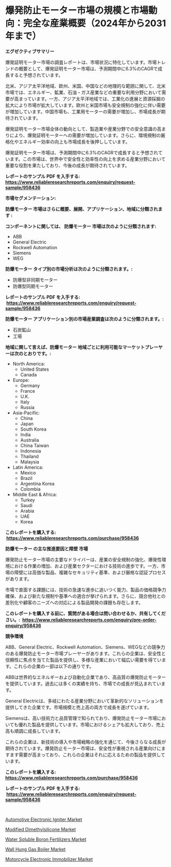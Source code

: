 <p><h1>爆発防止モーター市場の規模と市場動向：完全な産業概要（2024年から2031年まで）</h1></p><p><strong>エグゼクティブサマリー</strong></p>
<p><p>爆発証明モーター市場の調査レポートは、市場状況に特化しています。市場トレンドの概要として、爆発証明モーター市場は、予測期間中に6.3%のCAGRで成長すると予想されています。</p><p>北米、アジア太平洋地域、欧州、米国、中国などの地理的な範囲に関して、北米市場では、エネルギー、鉱業、石油・ガス産業などの重要な利用分野において需要が高まっています。一方、アジア太平洋地域では、工業化の進展と資源採掘の拡大により市場が拡大しています。欧州と米国市場も安全規制の強化に伴い需要が増加しています。中国市場も、工業用モーターの需要が増加し、市場成長が期待されています。</p><p>爆発証明モーター市場全体の動向として、製造業や産業分野での安全意識の高まりにより、爆発証明モーターへの需要が増加しています。さらに、環境規制の厳格化やエネルギー効率の向上も市場成長を後押ししています。</p><p>爆発証明モーター市場は、予測期間中に6.3%のCAGRで成長すると予想されています。この市場は、世界中で安全性と効率性の向上を求める産業分野において重要な役割を果たしており、今後の成長が期待されています。</p></p>
<p><strong>レポートのサンプル PDF を入手する: <a href="https://www.reliableresearchreports.com/enquiry/request-sample/958436">https://www.reliableresearchreports.com/enquiry/request-sample/958436</a></strong></p>
<p><strong>市場セグメンテーション:</strong></p>
<p><strong> 防爆モーター 市場はさらに概要、展開、アプリケーション、地域に分類されます :</strong></p>
<p><strong>コンポーネントに関しては、 防爆モーター 市場は次のように分類されます: &nbsp;</strong></p>
<p><ul><li>ABB</li><li>General Electric</li><li>Rockwell Automation</li><li>Siemens</li><li>WEG</li></ul></p>
<p><strong> 防爆モーター タイプ別の市場分析は次のように分類されます。:</strong></p>
<p><ul><li>防爆型非同期モーター</li><li>防爆型同期モーター</li></ul></p>
<p><strong>レポートのサンプル PDF を入手する: &nbsp;<a href="https://www.reliableresearchreports.com/enquiry/request-sample/958436">https://www.reliableresearchreports.com/enquiry/request-sample/958436</a></strong></p>
<p><strong> 防爆モーター アプリケーション別の市場産業調査は次のように分類されます。:</strong></p>
<p><ul><li>石炭鉱山</li><li>工場</li></ul></p>
<p><strong>地域に関して言えば、防爆モーター 地域ごとに利用可能なマーケットプレーヤーは次のとおりです。:</strong></p>
<p><ul>
    <li>
        North America:
        <ul>
            <li>United States</li>
            <li>Canada</li>
        </ul>
    </li>
    <li>
        Europe:
        <ul>
            <li>Germany</li>
            <li>France</li>
            <li>U.K.</li>
            <li>Italy</li>
            <li>Russia</li>
        </ul>
    </li>
    <li>
        Asia-Pacific:
        <ul>
            <li>China</li>
            <li>Japan</li>
            <li>South Korea</li>
            <li>India</li>
            <li>Australia</li>
            <li>China Taiwan</li>
            <li>Indonesia</li>
            <li>Thailand</li>
            <li>Malaysia</li>
        </ul>
    </li>
    <li>
        Latin America:
        <ul>
            <li>Mexico</li>
            <li>Brazil</li>
            <li>Argentina Korea</li>
            <li>Colombia</li>
        </ul>
    </li>
    <li>
        Middle East & Africa:
        <ul>
            <li>Turkey</li>
            <li>Saudi</li>
            <li>Arabia</li>
            <li>UAE</li>
            <li>Korea</li>
        </ul>
    </li>
    </ul></p>
<p><strong>このレポートを購入する: &nbsp;<a href="https://www.reliableresearchreports.com/purchase/958436">https://www.reliableresearchreports.com/purchase/958436</a></strong></p>
<p><strong>防爆モーター の主な推進要因と障壁 市場</strong></p>
<p><p>爆発防止モーター市場の主要なドライバーは、産業の安全規制の強化、爆発性環境における作業の増加、および産業セクターにおける技術の進歩です。一方、市場の障壁には高価な製品、複雑なセキュリティ基準、および厳格な認証プロセスがあります。</p><p>市場で直面する課題には、技術の急速な進歩に追いつく能力、製品の価格競争力確保、および新たな規制や基準への適合が挙げられます。さらに、競合他社との差別化や顧客のニーズへの対応による製品開発の課題も存在します。</p></p>
<p><strong>このレポートを購入する前に、質問がある場合は問い合わせるか、共有してください。:&nbsp; <a href="https://www.reliableresearchreports.com/enquiry/pre-order-enquiry/958436">https://www.reliableresearchreports.com/enquiry/pre-order-enquiry/958436</a></strong></p>
<p><strong>競争環境</strong></p>
<p><p>ABB、General Electric、Rockwell Automation、Siemens、WEGなどの競争力のある爆発防止モーター市場プレーヤーがあります。これらの企業は、安全性と信頼性に焦点を当てた製品を提供し、多様な産業において幅広い需要を得ています。これらの企業の一部は以下の通りです。</p><p>ABBは世界的なエネルギーおよび自動化企業であり、高品質の爆発防止モーターを提供しています。過去には多くの実績を持ち、市場での成長が見込まれています。</p><p>General Electricは、多岐にわたる産業分野において革新的なソリューションを提供してきた企業です。市場規模と売上高の両方で成長を遂げています。</p><p>Siemensは、高い技術力と品質管理で知られており、爆発防止モーター市場においても優れた製品を提供しています。市場におけるシェアも拡大しており、売上高も順調に成長しています。</p><p>これらの企業は、新技術の導入や市場戦略の強化を通じて、今後さらなる成長が期待されています。爆発防止モーター市場は、安全性が重視される産業向けにますます需要が高まっており、これらの企業はそれに応えるための製品を提供しています。</p></p>
<p><strong>このレポートを購入する: &nbsp; <a href="https://www.reliableresearchreports.com/purchase/958436">https://www.reliableresearchreports.com/purchase/958436</a></strong></p>
<p><strong>レポートのサンプル PDF を入手する: &nbsp;<a href="https://www.reliableresearchreports.com/enquiry/request-sample/958436">https://www.reliableresearchreports.com/enquiry/request-sample/958436</a></strong><strong></strong></p>
<p>&nbsp;</p>
<p><p><a href="https://five-trouble-98a.notion.site/Automotive-Electronic-Igniter-Market-Size-Growing-and-Forecasted-for-period-from-2024-2031-and-pro-03dd2ade8a7f45d28fae382fe3010451">Automotive Electronic Igniter Market</a></p><p><a href="https://view.publitas.com/reportprime-1/modified-dimethylsilicone-market-size-share-trends-analysis-report-by-application-regional-outlook-competitive-strategies-and-segment-forecasts-2024-2031/">Modified Dimethylsilicone Market</a></p><p><a href="https://view.publitas.com/reportprime-1/water-soluble-boron-fertilizers-market-size-growth-outlook-from-2024-to-2031-projecting-at-markets-trends-analysis-by-application-regional-outlook-and-revenue/">Water Soluble Boron Fertilizers Market</a></p><p><a href="https://ivy-potential-64b.notion.site/Decoding-the-Wall-Hung-Gas-Boiler-Market-A-Deep-Dive-into-the-Latest-Market-Trends-Market-Segmenta-c34dafa637b249f1aaeddfbe0d018e3a">Wall Hung Gas Boiler Market</a></p><p><a href="https://nifty-kite-d51.notion.site/Motorcycle-Electronic-Immobilizer-Market-Size-Share-Trends-Analysis-Report-By-Material-By-Type--0eceb195d9954d0f9fb2db422337f546">Motorcycle Electronic Immobilizer Market</a></p></p>